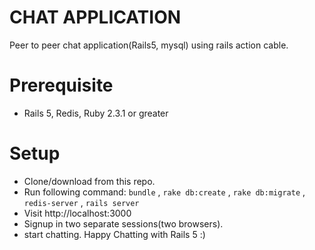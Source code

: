 # CHAT APPLICATION

Peer to peer chat application(Rails5, mysql) using rails action cable.



# Prerequisite
 - Rails 5, Redis, Ruby 2.3.1 or greater

#  Setup
  - Clone/download from this repo.
  - Run following command: `bundle` , `rake db:create` , `rake db:migrate` , `redis-server` , `rails server`
  - Visit http://localhost:3000
  - Signup in two separate sessions(two browsers).
  - start chatting. Happy Chatting with Rails 5 :) 
